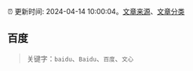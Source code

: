 :alarm_clock: 更新时间: 2024-04-14 10:00:04。[文章来源](/README.md)、[文章分类](/TAGS.md)

## 百度


> 关键字：`baidu`、`Baidu`、`百度`、`文心`



